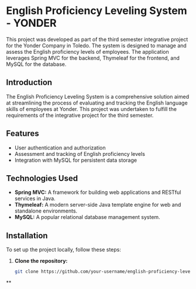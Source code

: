 # English Proficiency Leveling System - YONDER

This project was developed as part of the third semester integrative project for the Yonder Company in Toledo. The system is designed to manage and assess the English proficiency levels of employees. The application leverages Spring MVC for the backend, Thymeleaf for the frontend, and MySQL for the database.

## Introduction

The English Proficiency Leveling System is a comprehensive solution aimed at streamlining the process of evaluating and tracking the English language skills of employees at Yonder. This project was undertaken to fulfill the requirements of the integrative project for the third semester.

## Features

- User authentication and authorization
- Assessment and tracking of English proficiency levels
- Integration with MySQL for persistent data storage

## Technologies Used

- **Spring MVC:** A framework for building web applications and RESTful services in Java.
- **Thymeleaf:** A modern server-side Java template engine for web and standalone environments.
- **MySQL:** A popular relational database management system.

## Installation

To set up the project locally, follow these steps:

1. **Clone the repository:**
   ```bash
   git clone https://github.com/your-username/english-proficiency-leveling-system.git
**
